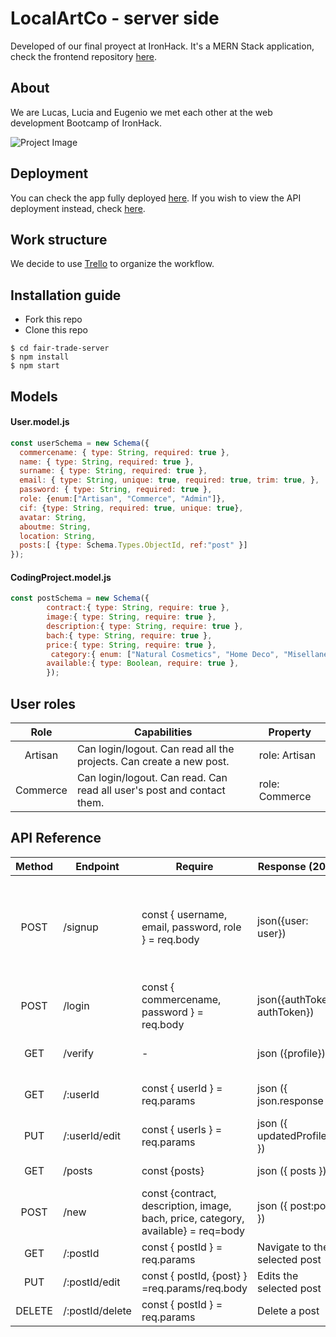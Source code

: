 # LocalArtCo - server side
Developed of our final proyect at IronHack. It's a MERN Stack application, check the frontend repository [here](https://github.com/eoGimenez/fair-trade-client).

## About
We are Lucas, Lucia and Eugenio we met each other at the web development Bootcamp of IronHack. 

![Project Image](# "Project Image")

## Deployment
You can check the app fully deployed [here](#). If you wish to view the API deployment instead, check [here](#).

## Work structure
We decide to use [Trello](https://trello.com/b/pWR9rkVU/app) to organize the workflow.

## Installation guide
- Fork this repo
- Clone this repo 

```shell
$ cd fair-trade-server
$ npm install
$ npm start
```

## Models
#### User.model.js
```js
const userSchema = new Schema({
  commercename: { type: String, required: true },
  name: { type: String, required: true },
  surname: { type: String, required: true },
  email: { type: String, unique: true, required: true, trim: true, },
  password: { type: String, required: true },
  role: {enum:["Artisan", "Commerce", "Admin"]},
  cif: {type: String, required: true, unique: true},
  avatar: String,
  aboutme: String,
  location: String,
  posts:[ {type: Schema.Types.ObjectId, ref:"post" }]
});
```
#### CodingProject.model.js
```js
const postSchema = new Schema({
        contract:{ type: String, require: true },
        image:{ type: String, require: true },
        description:{ type: String, require: true },
        bach:{ type: String, require: true },
        price:{ type: String, require: true },
         category:{ enum: ["Natural Cosmetics", "Home Deco", "Misellaneous", "Fabric & Fashion" ],    require: true },
        available:{ type: Boolean, require: true },
        });
```



## User roles
| Role  | Capabilities                                                                                                                               | Property       |
| :---: | ------------------------------------------------------------------------------------------------------------------------------------------ | -------------- |
| Artisan  | Can login/logout. Can read all the projects. Can create a new post.                                                                       | role: Artisan |
| Commerce | Can login/logout. Can read. Can read all user's post and contact them. | role: Commerce  |

## API Reference
| Method | Endpoint                    | Require                                             | Response (200)                                                        | Action                                                                    |
| :----: | --------------------------- | --------------------------------------------------- |---------------------------------------------------------------------- | ------------------------------------------------------------------------- |
| POST| /signup | const { username, email, password, role } = req.body | json({user: user}) | Registers the user in the database and returns the logged in user. |
| POST | /login | const { commercename, password } = req.body | json({authToken: authToken}) | Log in an user already registered.|
| GET| /verify | -| json ({profile}) | Navigate to user's profile|
| GET| /:userId| const { userId } = req.params | json ({ json.response })| Return to user's profile|
|PUT| /:userId/edit| const { userIs } = req.params| json ({ updatedProfile }) | Edits the User's profile|
|GET| /posts| const {posts} | json ({ posts })| Return a post's list|
|POST| /new| const {contract, description, image, bach, price, category, available} = req=body | json ({ post:post }) | Adds a new Post|
|GET| /:postId| const { postId } = req.params | Navigate to the selected post|
|PUT| /:postId/edit | const { postId, {post} } =req.params/req.body | Edits the selected post|
|DELETE| /:postId/delete| const { postId } = req.params | Delete a post|